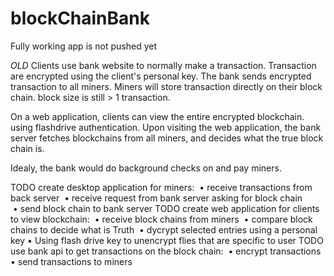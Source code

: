 # blockChainBank
Fully working app is not pushed yet

*OLD*
Clients use bank website to normally make a transaction.
Transaction are encrypted using the client's personal key.
The bank sends encrypted transaction to all miners.
Miners will store transaction directly on their block chain. block size is still > 1 transaction.

On a web application, clients can view the entire encrypted blockchain.
using flashdrive authentication. 
Upon visiting the web application, the bank server fetches blockchains from all miners, and decides what the true block chain is. 

Idealy, the bank would do background checks on and pay miners.

TODO  create desktop application for miners:
 • receive transactions from back server
 • receive request from bank server asking for block chain
 • send block chain to bank server
TODO create web application for clients to view blockchain:
 • receive block chains from miners
 • compare block chains to decide what is Truth
 • dycrypt selected entries using a personal key
 • Using flash drive key to unencrypt flies that are specific to user
TODO use bank api to get transactions on the block chain:
 • encrypt transactions
 • send transactions to miners

